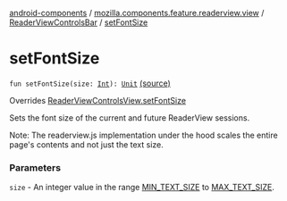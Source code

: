[android-components](../../index.md) / [mozilla.components.feature.readerview.view](../index.md) / [ReaderViewControlsBar](index.md) / [setFontSize](./set-font-size.md)

# setFontSize

`fun setFontSize(size: `[`Int`](https://kotlinlang.org/api/latest/jvm/stdlib/kotlin/-int/index.html)`): `[`Unit`](https://kotlinlang.org/api/latest/jvm/stdlib/kotlin/-unit/index.html) [(source)](https://github.com/mozilla-mobile/android-components/blob/master/components/feature/readerview/src/main/java/mozilla/components/feature/readerview/view/ReaderViewControlsBar.kt#L68)

Overrides [ReaderViewControlsView.setFontSize](../-reader-view-controls-view/set-font-size.md)

Sets the font size of the current and future ReaderView sessions.

Note: The readerview.js implementation under the hood scales the entire page's contents and not just
the text size.

### Parameters

`size` - An integer value in the range [MIN_TEXT_SIZE](../-m-i-n_-t-e-x-t_-s-i-z-e.md) to [MAX_TEXT_SIZE](../-m-a-x_-t-e-x-t_-s-i-z-e.md).